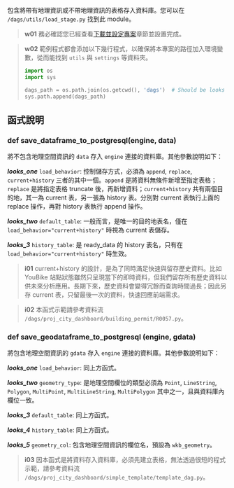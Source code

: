 
包含將帶有地理資訊或不帶地理資訊的表格存入資料庫。您可以在 `/dags/utils/load_stage.py` 找到此 module。

> **w01**
> 務必確認您已經查看[下載並設定專案](/data-end/project-setup)章節並設置完成。

> **w02**
> 範例程式都會添加以下幾行程式，以確保將本專案的路徑加入環境變數，從而能找到 `utils` 與 `settings` 等資料夾。
>
> ```python
> import os
> import sys
>
> dags_path = os.path.join(os.getcwd(), 'dags')  # Should be looks like '.../dags'
> sys.path.append(dags_path)
> ```

## 函式說明

### def save_dataframe_to_postgresql(engine, data)

將不包含地理空間資訊的 `data` 存入 `engine` 連接的資料庫。其他參數說明如下：

**_looks_one_** `load_behavior`: 控制儲存方式，必須為 `append`, `replace`, `current+history` 三者的其中一個。`append` 是將資料無條件新增至指定表格；`replace` 是將指定表格 truncate 後，再新增資料；`current+history` 共有兩個目的地，其一為 current 表，另一張為 history 表。分別對 current 表執行上面的 replace 操作，再對 history 表執行 append 操作。

**_looks_two_** `default_table`: 一般而言，是唯一的目的地表名，僅在 `load_behavior="current+history"` 時視為 current 表儲存。

**_looks_3_** `history_table`: 是 ready_data 的 history 表名，只有在 `load_behavior="current+history"` 時生效。

> **i01**
> current+history 的設計，是為了同時滿足快速與留存歷史資料。比如 YouBike 站點狀態雖然只呈現當下的即時資料，但我們留存所有歷史資料以供未來分析應用。長期下來，歷史資料會變得冗餘而查詢時間過長；因此另存 current 表，只留最後一次的資料，快速回應前端需求。

> **i02**
> 本函式示範請參考資料流 `/dags/proj_city_dashboard/building_permit/R0057.py`。


### def save_geodataframe_to_postgresql (engine, gdata)

將包含地理空間資訊的 `gdata` 存入 `engine` 連接的資料庫。其他參數說明如下：

**_looks_one_** `load_behavior`: 同上方函式。

**_looks_two_** `geometry_type`: 是地理空間欄位的類型必須為 `Point`, `LineString`, `Polygon`, `MultiPoint`, `MultiLineString`, `MultiPolygon` 其中之一，且與資料庫內欄位一致。

**_looks_3_** `default_table`: 同上方函式。

**_looks_4_** `history_table`: 同上方函式。

**_looks_5_** `geometry_col`: 包含地理空間資訊的欄位名，預設為 `wkb_geometry`。

> **i03**
> 因本函式是將資料存入資料庫，必須先建立表格，無法透過很短的程式示範，請參考資料流 `/dags/proj_city_dashboard/simple_template/template_dag.py`。
